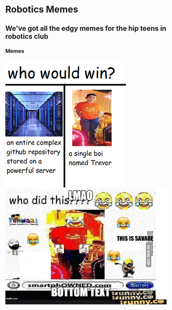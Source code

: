 # Robotics Memes
## We've got all the edgy memes for the hip teens in robotics club

### Memes
![Trevor Vs Github](https://github.com/themousery/robotics-memes/blob/master/trevor-vs-server.png)
![Who did this?](https://github.com/themousery/robotics-memes/blob/master/whodidthis.jpg)
